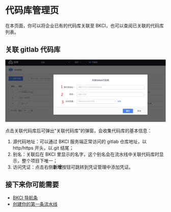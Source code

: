 # 代码库管理页

在本页面，你可以将企业已有的代码库关联至 BKCI，也可以查阅已关联的代码库列表。

## 关联 gitlab 代码库

![png](../../assets/service_repos_link.png)

点击关联代码库后可弹出“关联代码库”的弹窗，会收集代码库的基本信息：

1. 源代码地址：可以通过 BKCI 服务端正常访问的 gitlab 仓库地址，以 http/https 开头，以.git 结尾；
2. 别名：关联后在 BKCI 里显示的名字，这个别名会在流水线中关联代码库时显示，整个项目下唯一；
3. 访问凭证：点击右侧**新增**按钮可跳转到凭证管理中添加凭证。

## 接下来你可能需要

- [BKCI 导航条](../Console.md)
- [创建你的第一条流水线](../tutorials/create-first-pipeline.md)